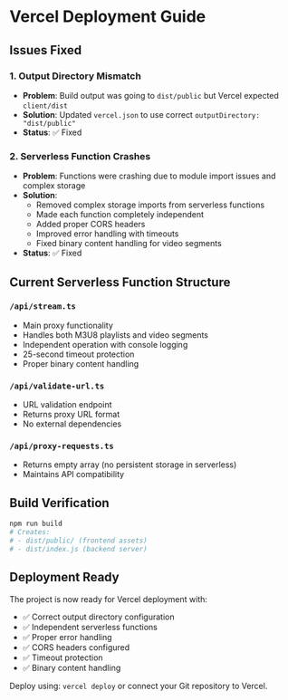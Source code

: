 # Vercel Deployment Guide

## Issues Fixed

### 1. Output Directory Mismatch
- **Problem**: Build output was going to `dist/public` but Vercel expected `client/dist`
- **Solution**: Updated `vercel.json` to use correct `outputDirectory: "dist/public"`
- **Status**: ✅ Fixed

### 2. Serverless Function Crashes
- **Problem**: Functions were crashing due to module import issues and complex storage
- **Solution**: 
  - Removed complex storage imports from serverless functions
  - Made each function completely independent
  - Added proper CORS headers
  - Improved error handling with timeouts
  - Fixed binary content handling for video segments
- **Status**: ✅ Fixed

## Current Serverless Function Structure

### `/api/stream.ts`
- Main proxy functionality
- Handles both M3U8 playlists and video segments
- Independent operation with console logging
- 25-second timeout protection
- Proper binary content handling

### `/api/validate-url.ts`
- URL validation endpoint
- Returns proxy URL format
- No external dependencies

### `/api/proxy-requests.ts`
- Returns empty array (no persistent storage in serverless)
- Maintains API compatibility

## Build Verification

```bash
npm run build
# Creates:
# - dist/public/ (frontend assets)
# - dist/index.js (backend server)
```

## Deployment Ready

The project is now ready for Vercel deployment with:
- ✅ Correct output directory configuration
- ✅ Independent serverless functions
- ✅ Proper error handling
- ✅ CORS headers configured
- ✅ Timeout protection
- ✅ Binary content handling

Deploy using: `vercel deploy` or connect your Git repository to Vercel.